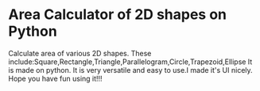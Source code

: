 # Area Calculator of 2D shapes on Python
Calculate area of various 2D shapes.
These include:Square,Rectangle,Triangle,Parallelogram,Circle,Trapezoid,Ellipse
It is made on python.
It is very versatile and easy to use.I made it's UI nicely.
Hope you have fun using it!!!
